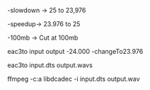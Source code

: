 -slowdown -> 25 to 23,976

-speedup-> 23.976 to 25

-100mb -> Cut at 100mb

eac3to input output -24.000 -changeTo23.976

eac3to input.dts output.wavs

ffmpeg -c:a libdcadec -i input.dts output.wav
